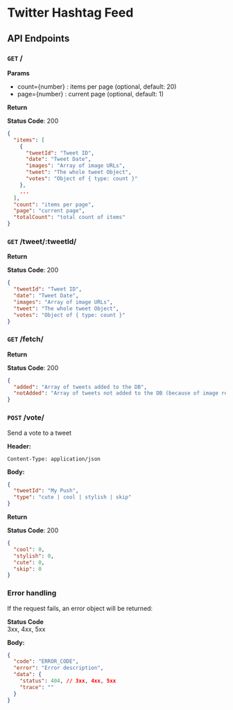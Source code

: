# Twitter Hashtag Feed
## API Endpoints

### `GET` /

**Params**
- count={number} : items per page (optional, default: 20)
- page={number} : current page (optional, default: 1)

**Return**

**Status Code**: 200
```json
{
  "items": [
    {
      "tweetId": "Tweet ID",
      "date": "Tweet Date",
      "images": "Array of image URLs",
      "tweet": "The whole tweet Object",
      "votes": "Object of { type: count }"
    },
    ...
  ],
  "count": "items per page",
  "page": "current page",
  "totalCount": "total count of items"
}
```


### `GET` /tweet/:tweetId/

**Return**

**Status Code**: 200
```json
{
  "tweetId": "Tweet ID",
  "date": "Tweet Date",
  "images": "Array of image URLs",
  "tweet": "The whole tweet Object",
  "votes": "Object of { type: count }"
}
```

### `GET` /fetch/

**Return**

**Status Code**: 200
```json
{
  "added": "Array of tweets added to the DB",
  "notAdded": "Array of tweets not added to the DB (because of image recognition)"
}
```

### `POST` /vote/

Send a vote to a tweet

**Header:**

```
Content-Type: application/json
```

**Body:**  
```json
{
  "tweetId": "My Push",
  "type": "cute | cool | stylish | skip"
}
```

**Return**

**Status Code**: 200
```json
{
  "cool": 0,
  "stylish": 0,
  "cute": 0,
  "skip": 0
}
```

### Error handling

If the request fails, an error object will be returned:

**Status Code**  
3xx, 4xx, 5xx

**Body:**  
```json
{
  "code": "ERROR_CODE",
  "error": "Error description",
  "data": {
    "status": 404, // 3xx, 4xx, 5xx
    "trace": ""
  }
}
```
